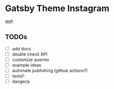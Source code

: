 # Gatsby Theme Instagram

WIP.

## TODOs

- [ ] add docs
- [ ] double check API
- [ ] customize queries
- [ ] example ideas
- [ ] automate publishing (github actions?)
- [ ] tests!!
- [ ] dangerjs
